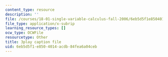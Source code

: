 ```yaml
---
content_type: resource
description: ''
file: /courses/18-01-single-variable-calculus-fall-2006/6eb5d5f1e8504014acdb84fea6a04ceb_wOHrNt9ScYs.srt
file_type: application/x-subrip
learning_resource_types: []
ocw_type: OCWFile
resourcetype: Other
title: 3play caption file
uid: 6eb5d5f1-e850-4014-acdb-84fea6a04ceb
---
```

